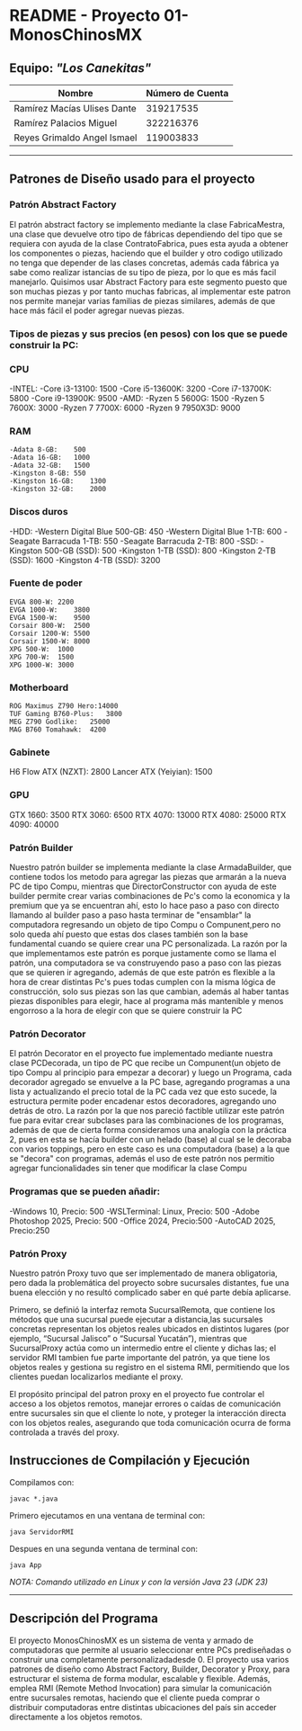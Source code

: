 # README - Proyecto 01- MonosChinosMX

## Equipo: *"Los Canekitas"*

| Nombre                          | Número de Cuenta |
|---------------------------------|------------------|
| Ramírez Macías Ulises Dante     | 319217535        |
| Ramírez Palacios Miguel         | 322216376        |
| Reyes Grimaldo Angel Ismael     | 119003833        |

---      

## Patrones de Diseño usado para el proyecto

### Patrón **Abstract Factory**

El patrón abstract factory se implemento mediante la clase FabricaMestra, una clase que devuelve otro tipo de fábricas dependiendo del tipo que se requiera con ayuda de la clase ContratoFabrica, pues esta ayuda a obtener los componentes o piezas, haciendo que el builder y otro codigo utilizado no tenga que depender de las clases concretas, además cada fábrica ya sabe como realizar istancias de su tipo de pieza, por lo que es más facil manejarlo.
Quisimos usar Abstract Factory para este segmento puesto que son muchas piezas y por tanto muchas fabricas, al implementar este patron nos permite manejar varias familias de piezas similares, además de que hace más fácil el poder agregar nuevas piezas.

### Tipos de piezas y sus precios (en pesos) con los que se puede construir la PC:
### **CPU**
-INTEL:
    -Core i3-13100:	    1500
	-Core i5-13600K:	3200
	-Core i7-13700K:	5800
	-Core i9-13900K:	9500
  -AMD:
	-Ryzen 5 5600G:	1500
	-Ryzen 5 7600X:	3000
	-Ryzen 7 7700X:	6000
	-Ryzen 9 7950X3D:	9000
### **RAM**
	-Adata 8-GB:	500
	-Adata 16-GB:	1000
	-Adata 32-GB:	1500
	-Kingston 8-GB:	550
	-Kingston 16-GB:	1300
	-Kingston 32-GB:	2000
### **Discos duros**
-HDD:
  -Western Digital Blue 500-GB:	450
	-Western Digital Blue 1-TB:	600
	-Seagate Barracuda 1-TB: 550
	-Seagate Barracuda 2-TB: 800
  -SSD:
	-Kingston 500-GB (SSD):	500
	-Kingston 1-TB (SSD):	800
	-Kingston 2-TB (SSD):	1600
	-Kingston 4-TB (SSD):	3200
### **Fuente de poder**
	EVGA 800-W:	2200
	EVGA 1000-W:	3800
	EVGA 1500-W:	9500
	Corsair 800-W:	2500
	Corsair 1200-W:	5500
	Corsair 1500-W:	8000
	XPG 500-W:	1000
	XPG 700-W:	1500
	XPG 1000-W:	3000
 ### **Motherboard**
 	ROG Maximus Z790 Hero:14000
	TUF Gaming B760-Plus:	3800
	MEG Z790 Godlike:	25000
	MAG B760 Tomahawk:	4200
  ### **Gabinete**
  H6 Flow ATX (NZXT):	2800
	Lancer ATX (Yeiyian):	1500
  ### **GPU**
  GTX 1660:	3500
	RTX 3060:	6500
	RTX 4070:	13000
	RTX 4080:	25000
	RTX 4090:	40000


### Patrón **Builder**
Nuestro patrón builder se implementa mediante la clase ArmadaBuilder, que contiene todos los metodo para agregar las piezas que armarán a la nueva PC de tipo Compu, mientras que DirectorConstructor con ayuda de este builder permite crear varias combinaciones de Pc's como la economica y la premium que ya se encuentran ahí, esto lo hace paso a paso con directo llamando al builder paso a paso hasta terminar de "ensamblar" la computadora regresando un objeto de tipo Compu o Compunent,pero no solo queda ahí puesto que estas dos clases también son la base fundamental cuando se quiere crear una PC personalizada.
La razón por la que implementamos este patrón es porque justamente como se llama el patrón, una computadora se va construyendo paso a paso con las piezas que se quieren ir agregando, además de que este patrón es flexible a la hora de crear distintas Pc's pues todas cumplen con la misma lógica de construcción, solo sus piezas son las que cambian, además al haber tantas piezas disponibles para elegir, hace al programa más mantenible y menos engorroso a la hora de elegir con que se quiere construir la PC


### Patrón **Decorator**
El patrón Decorator en el proyecto fue implementado mediante nuestra clase PCDecorada, un tipo de PC que recibe un Compunent(un objeto de tipo Compu al principio para empezar a decorar) y luego un Programa, cada decorador agregado se envuelve a la PC base, agregando programas a una lista y actualizando el precio total de la PC cada vez que esto sucede, la estructura permite poder encadenar estos decoradores, agregando uno detrás de otro.
La razón por la que nos pareció factible utilizar este patrón fue para evitar crear subclases para las combinaciones de los programas, además de que de cierta forma consideramos una analogía con la práctica 2, pues en esta se hacía builder con un helado (base) al cual se le decoraba con varios toppings, pero en este caso es una computadora (base) a la que se "decora" con programas, además el uso de este patrón nos permitio agregar funcionalidades sin tener que modificar la clase Compu

### Programas que se pueden añadir: 
-Windows 10, Precio: 500
-WSLTerminal: Linux, Precio: 500
-Adobe Photoshop 2025, Precio: 500
-Office 2024, Precio:500
-AutoCAD 2025, Precio:250


### Patrón **Proxy**
Nuestro patrón Proxy tuvo que ser implementado de manera obligatoria, pero dada la problemática del proyecto sobre sucursales distantes, fue una buena elección y no resultó complicado saber en qué parte debía aplicarse.

Primero, se definió la interfaz remota SucursalRemota, que contiene los métodos que una sucursal puede ejecutar a distancia,las sucursales concretas representan los objetos reales ubicados en distintos lugares (por ejemplo, “Sucursal Jalisco” o “Sucursal Yucatán”), mientras que SucursalProxy actúa como un intermedio entre el cliente y dichas las; el servidor RMI tambien fue parte importante del patrón, ya que tiene los objetos reales y gestiona su registro en el sistema RMI, permitiendo que los clientes puedan localizarlos mediante el proxy.

El propósito principal del patron proxy en el proyecto fue controlar el acceso a los objetos remotos, manejar errores o caídas de comunicación entre sucursales sin que el cliente lo note, y proteger la interacción directa con los objetos reales, asegurando que toda comunicación ocurra de forma controlada a través del proxy.

## Instrucciones de Compilación y Ejecución

  Compilamos con:
  ```
  javac *.java
  ```
  Primero ejecutamos en una ventana de terminal con:
  ```
  java ServidorRMI
  ```
  Despues en una segunda ventana de terminal con:
  ```
  java App
  ```

*NOTA: Comando utilizado en Linux y con la versión Java 23 (JDK 23)*

---

## Descripción del Programa

El proyecto MonosChinosMX es un sistema de venta y armado de computadoras que permite al usuario seleccionar entre PCs prediseñadas o construir una completamente personalizadadesde 0.
El proyecto usa varios patrones de diseño como Abstract Factory, Builder, Decorator y Proxy, para estructurar el sistema de forma modular, escalable y flexible.
Además, emplea RMI (Remote Method Invocation) para simular la comunicación entre sucursales remotas, haciendo que el cliente pueda comprar o distribuir computadoras entre distintas ubicaciones del país sin acceder directamente a los objetos remotos.
